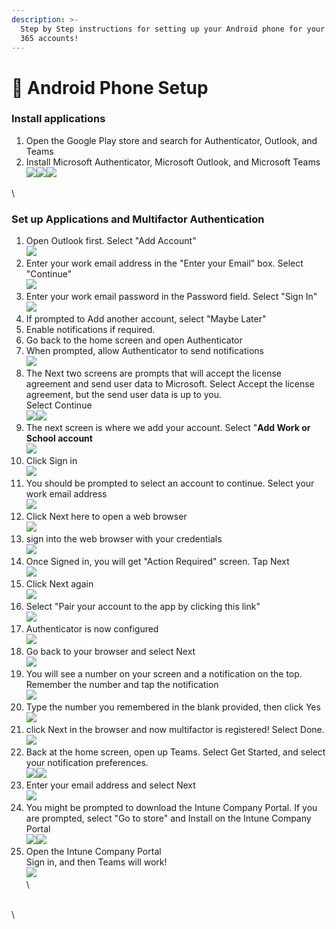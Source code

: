 ```yaml
---
description: >-
  Step by Step instructions for setting up your Android phone for your Microsoft
  365 accounts!
---
```


# 📱 Android Phone Setup

### Install applications

1. Open the Google Play store and search for Authenticator, Outlook, and Teams
2. Install Microsoft Authenticator, Microsoft Outlook, and Microsoft Teams\
   ![](<../../../../.gitbook/assets/image (1) (1).png>)![](<../../../../.gitbook/assets/image (1) (1) (1).png>)![](<../../../../.gitbook/assets/image (2) (1).png>)

\


###

### Set up Applications and Multifactor Authentication

1. Open Outlook first. Select "Add Account"\
   ![](<../../../../.gitbook/assets/image (3) (1).png>)
2. Enter your work email address in the "Enter your Email" box. Select "Continue"\
   ![](<../../../../.gitbook/assets/image (4).png>)
3. Enter your work email password in the Password field. Select "Sign In"\
   ![](<../../../../.gitbook/assets/image (5).png>)
4. If prompted to Add another account, select "Maybe Later"
5. Enable notifications if required.
6. Go back to the home screen and open Authenticator
7. When prompted, allow Authenticator to send notifications\
   ![](<../../../../.gitbook/assets/image (50).png>)
8. The Next two screens are prompts that will accept the license agreement and send user data to Microsoft. Select Accept the license agreement, but the send user data is up to you.\
   Select Continue\
   ![](<../../../../.gitbook/assets/image (51).png>)![](<../../../../.gitbook/assets/image (52).png>)
9. The next screen is where we add your account. Select "**Add Work or School account**\
   ![](<../../../../.gitbook/assets/image (53).png>)
10. Click Sign in\
    ![](<../../../../.gitbook/assets/image (54).png>)
11. You should be prompted to select an account to continue. Select your work email address\
    ![](<../../../../.gitbook/assets/image (55).png>)
12. Click Next here to open a web browser\
    ![](<../../../../.gitbook/assets/image (56).png>)
13. sign into the web browser with your credentials\
    ![](<../../../../.gitbook/assets/image (57).png>)
14. Once Signed in, you will get "Action Required" screen. Tap Next\
    ![](<../../../../.gitbook/assets/image (58).png>)
15. Click Next again\
    ![](<../../../../.gitbook/assets/image (59).png>)
16. Select "Pair your account to the app by clicking this link"\
    ![](<../../../../.gitbook/assets/image (60).png>)
17. Authenticator is now configured\
    ![](<../../../../.gitbook/assets/image (61).png>)
18. Go back to your browser and select Next\
    ![](<../../../../.gitbook/assets/image (62).png>)
19. You will see a number on your screen and a notification on the top. Remember the number and tap the notification\
    ![](<../../../../.gitbook/assets/image (63).png>)
20. Type the number you remembered in the blank provided, then click Yes\
    ![](<../../../../.gitbook/assets/image (64).png>)
21. click Next in the browser and now multifactor is registered! Select Done.\
    ![](<../../../../.gitbook/assets/image (65).png>)
22. Back at the home screen, open up Teams. Select Get Started, and select your notification preferences.\
    ![](<../../../../.gitbook/assets/image (66).png>)![](<../../../../.gitbook/assets/image (67).png>)
23. Enter your email address and select Next\
    ![](<../../../../.gitbook/assets/image (68).png>)
24. You might be prompted to download the Intune Company Portal. If you are prompted, select "Go to store" and Install on the Intune Company Portal\
    ![](<../../../../.gitbook/assets/image (69).png>)![](<../../../../.gitbook/assets/image (70).png>)
25. Open the Intune Company Portal\
    Sign in, and then Teams will work!\
    ![](<../../../../.gitbook/assets/image (71).png>)\
    \


\
\
